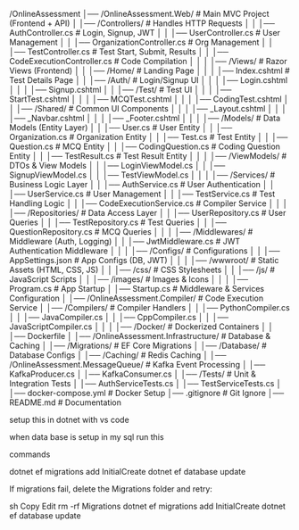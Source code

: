 /OnlineAssessment
│── /OnlineAssessment.Web/         # Main MVC Project (Frontend + API)
│   │── /Controllers/              # Handles HTTP Requests
│   │   │── AuthController.cs      # Login, Signup, JWT
│   │   │── UserController.cs      # User Management
│   │   │── OrganizationController.cs # Org Management
│   │   │── TestController.cs      # Test Start, Submit, Results
│   │   │── CodeExecutionController.cs # Code Compilation
│   │
│   │── /Views/                    # Razor Views (Frontend)
│   │   │── /Home/                 # Landing Page
│   │   │   │── Index.cshtml        # Test Details Page
│   │   │── /Auth/                 # Login/Signup UI
│   │   │   │── Login.cshtml
│   │   │   │── Signup.cshtml
│   │   │── /Test/                 # Test UI
│   │   │   │── StartTest.cshtml
│   │   │   │── MCQTest.cshtml
│   │   │   │── CodingTest.cshtml
│   │   │── /Shared/               # Common UI Components
│   │   │   │── _Layout.cshtml
│   │   │   │── _Navbar.cshtml
│   │   │   │── _Footer.cshtml
│   │
│   │── /Models/                   # Data Models (Entity Layer)
│   │   │── User.cs                # User Entity
│   │   │── Organization.cs         # Organization Entity
│   │   │── Test.cs                 # Test Entity
│   │   │── Question.cs             # MCQ Entity
│   │   │── CodingQuestion.cs       # Coding Question Entity
│   │   │── TestResult.cs           # Test Result Entity
│   │
│   │── /ViewModels/                # DTOs & View Models
│   │   │── LoginViewModel.cs
│   │   │── SignupViewModel.cs
│   │   │── TestViewModel.cs
│   │
│   │── /Services/                  # Business Logic Layer
│   │   │── AuthService.cs          # User Authentication
│   │   │── UserService.cs          # User Management
│   │   │── TestService.cs          # Test Handling Logic
│   │   │── CodeExecutionService.cs # Compiler Service
│   │
│   │── /Repositories/              # Data Access Layer
│   │   │── UserRepository.cs       # User Queries
│   │   │── TestRepository.cs       # Test Queries
│   │   │── QuestionRepository.cs   # MCQ Queries
│   │
│   │── /Middlewares/               # Middleware (Auth, Logging)
│   │   │── JwtMiddleware.cs        # JWT Authentication Middleware
│   │
│   │── /Configs/                   # Configurations
│   │   │── AppSettings.json        # App Configs (DB, JWT)
│   │
│   │── /wwwroot/                   # Static Assets (HTML, CSS, JS)
│   │   │── /css/                   # CSS Stylesheets
│   │   │── /js/                    # JavaScript Scripts
│   │   │── /images/                # Images & Icons
│   │
│   │── Program.cs                   # App Startup
│   │── Startup.cs                    # Middleware & Services Configuration
│
│── /OnlineAssessment.Compiler/      # Code Execution Service
│   │── /Compilers/                  # Compiler Handlers
│   │   │── PythonCompiler.cs
│   │   │── JavaCompiler.cs
│   │   │── CppCompiler.cs
│   │   │── JavaScriptCompiler.cs
│   │
│   │── /Docker/                     # Dockerized Containers
│   │   │── Dockerfile
│
│── /OnlineAssessment.Infrastructure/ # Database & Caching
│   │── /Migrations/                 # EF Core Migrations
│   │── /Database/                   # Database Configs
│   │── /Caching/                    # Redis Caching
│
│── /OnlineAssessment.MessageQueue/   # Kafka Event Processing
│   │── KafkaProducer.cs
│   │── KafkaConsumer.cs
│
│── /Tests/                          # Unit & Integration Tests
│   │── AuthServiceTests.cs
│   │── TestServiceTests.cs
│
│── docker-compose.yml                # Docker Setup
│── .gitignore                         # Git Ignore
│── README.md                          # Documentation

setup this in dotnet with vs code 

when data base is setup in my sql run this 

commands 

dotnet ef migrations add InitialCreate
dotnet ef database update


If migrations fail, delete the Migrations folder and retry:

sh
Copy
Edit
rm -rf Migrations
dotnet ef migrations add InitialCreate
dotnet ef database update